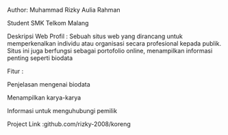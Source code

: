 Author: Muhammad Rizky Aulia Rahman

Student SMK Telkom Malang

Deskripsi Web Profil : Sebuah situs web yang dirancang untuk memperkenalkan individu atau organisasi secara profesional kepada publik. Situs ini juga berfungsi sebagai portofolio online, menampilkan informasi penting seperti biodata

Fitur :

Penjelasan mengenai biodata

Menampilkan karya-karya

Informasi untuk menguhubungi pemilik

Project Link :github.com/rizky-2008/koreng
